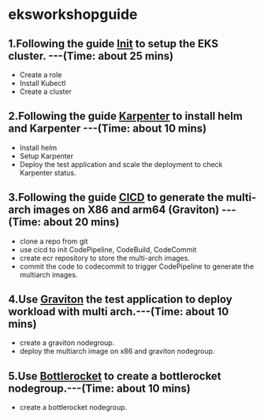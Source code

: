 # eksworkshopguide
## 1.Following the guide [Init](Init.MD) to setup the EKS cluster. ---(Time: about 25 mins)
* Create a role
* Install Kubectl
* Create a cluster
## 2.Following the guide [Karpenter](Karpenter.MD) to install helm and Karpenter ---(Time: about 10 mins)
* Install helm
* Setup Karpenter
* Deploy the test application and scale the deployment to check Karpenter status.
 
## 3.Following the guide [CICD](CICD.MD) to generate the multi-arch images on X86 and arm64 (Graviton)  ---(Time: about 20 mins)
* clone a repo from git
* use cicd to init CodePipeline, CodeBuild, CodeCommit
* create ecr repository to store the multi-arch images.
* commit the code to codecommit to trigger CodePipeline to generate the multiarch images.

## 4.Use [Graviton](Graviton.MD) the test application to deploy workload with multi arch.---(Time: about 10 mins)
* create a graviton nodegroup.
* deploy the multiarch image on x86 and graviton nodegroup.


## 5.Use [Bottlerocket](Bottlerocket.MD) to create a bottlerocket nodegroup.---(Time: about 10 mins)
* create a bottlerocket nodegroup.